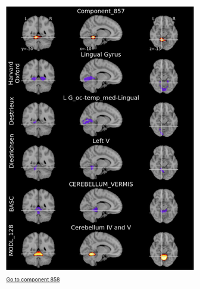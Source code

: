 


![857](preliminary/857.jpg "Component 857")

[Go to component 858](https://parietal-inria.github.io/MODL_atlas/1024/858 "Component 858")